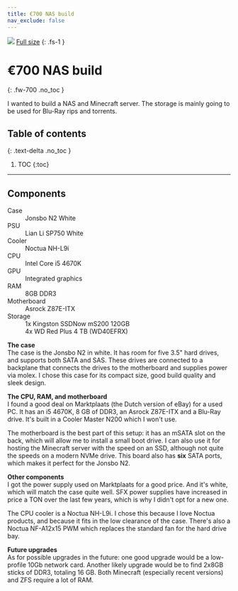 ```yaml
---
title: €700 NAS build
nav_exclude: false
---
```


![](/700-nas-build_header_1200px.jpg)
[Full size](/700-nas-build_header.jpg)
{: .fs-1 }

# €700 NAS build
{: .fw-700 .no_toc }

I wanted to build a NAS and Minecraft server. The storage is mainly going to be used for Blu-Ray rips and torrents.

## Table of contents
{: .text-delta .no_toc }

1. TOC
{:toc}

----

## Components

<dl>
  <dt>Case</dt>
  <dd>Jonsbo N2 White</dd>
  <dt>PSU</dt>
  <dd>Lian Li SP750 White</dd>
  <dt>Cooler</dt>
  <dd>Noctua NH-L9i</dd>
  <dt>CPU</dt>
  <dd>Intel Core i5 4670K</dd>
  <dt>GPU</dt>
  <dd>Integrated graphics</dd>
  <dt>RAM</dt>
  <dd>8GB DDR3</dd>
  <dt>Motherboard</dt>
  <dd>Asrock Z87E-ITX</dd>
  <dt>Storage</dt>
  <dd>1x Kingston SSDNow mS200 120GB<br>4x WD Red Plus 4 TB (WD40EFRX)</dd>
</dl>

**The case**  
The case is the Jonsbo N2 in white. It has room for five 3.5" hard drives, and supports both SATA and SAS. These drives are connected to a backplane that connects the drives to the motherboard and supplies power via molex. I chose this case for its compact size, good build quality and sleek design.

**The CPU, RAM, and motherboard**  
I found a good deal on Marktplaats (the Dutch version of eBay) for a used PC. It has an i5 4670K, 8 GB of DDR3, an Asrock Z87E-ITX and a Blu-Ray drive. It's built in a Cooler Master N200 which I won't use.

The motherboard is the best part of this setup: it has an mSATA slot on the back, which will allow me to install a small boot drive. I can also use it for hosting the Minecraft server with the speed on an SSD, although not quite the speeds on a modern NVMe drive. This board also has **six** SATA ports, which makes it perfect for the Jonsbo N2.

**Other components**  
I got the power supply used on Marktplaats for a good price. And it's white, which will match the case quite well. SFX power supplies have increased in price a TON over the last few years, which is why I didn't opt for a new one.

The CPU cooler is a Noctua NH-L9i. I chose this because I love Noctua products, and because it fits in the low clearance of the case. There's also a Noctua NF-A12x15 PWM which replaces the standard fan for the hard drive bay.

**Future upgrades**  
As for possible upgrades in the future: one good upgrade would be a low-profile 10Gb network card. Another likely upgrade would be to find 2x8GB sticks of DDR3, totaling 16 GB. Both Minecraft (especially recent versions) and ZFS require a lot of RAM.